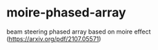 # moire-phased-array
beam steering phased array based on moire effect (https://arxiv.org/pdf/2107.05571)
